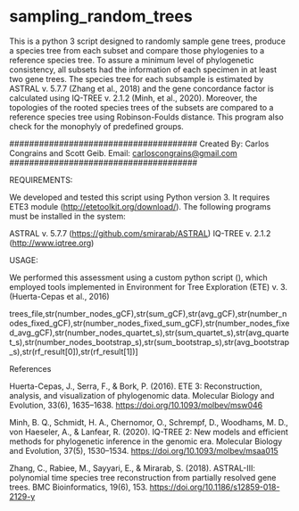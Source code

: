 # sampling_random_trees
This is a python 3 script designed to randomly sample gene trees, produce a species tree from each subset and compare those phylogenies to a reference species tree. To assure a minimum level of phylogenetic consistency, all subsets had the information of each specimen in at least two gene trees. The species tree for each subsample is estimated by ASTRAL v. 5.7.7 (Zhang et al., 2018) and the gene concordance factor is calculated using IQ-TREE v. 2.1.2 (Minh, et al., 2020). Moreover, the topologies of the rooted species trees of the subsets are compared to a reference species tree using Robinson-Foulds distance. This program also check for the monophyly of predefined groups. 

######################################
Created By: Carlos Congrains and Scott Geib. Email: carloscongrains@gmail.com
######################################

REQUIREMENTS:

We developed and tested this script using Python version 3. It requires ETE3 module (http://etetoolkit.org/download/). The following programs must be installed in the system:

ASTRAL v. 5.7.7 (https://github.com/smirarab/ASTRAL)
IQ-TREE v. 2.1.2 (http://www.iqtree.org)

USAGE:








We performed this assessment using a custom python script (), which employed tools implemented in Environment for Tree Exploration (ETE) v. 3. (Huerta-Cepas et al., 2016)


trees_file,str(number_nodes_gCF),str(sum_gCF),str(avg_gCF),str(number_nodes_fixed_gCF),str(number_nodes_fixed_sum_gCF),str(number_nodes_fixed_avg_gCF),str(number_nodes_quartet_s),str(sum_quartet_s),str(avg_quartet_s),str(number_nodes_bootstrap_s),str(sum_bootstrap_s),str(avg_bootstrap_s),str(rf_result[0]),str(rf_result[1])]


References

Huerta-Cepas, J., Serra, F., & Bork, P. (2016). ETE 3: Reconstruction, analysis, and visualization of phylogenomic data. Molecular Biology and Evolution, 33(6), 1635–1638. https://doi.org/10.1093/molbev/msw046

Minh, B. Q., Schmidt, H. A., Chernomor, O., Schrempf, D., Woodhams, M. D., von Haeseler, A., & Lanfear, R. (2020). IQ-TREE 2: New models and efficient methods for phylogenetic inference in the genomic era. Molecular Biology and Evolution, 37(5), 1530–1534. https://doi.org/10.1093/molbev/msaa015

Zhang, C., Rabiee, M., Sayyari, E., & Mirarab, S. (2018). ASTRAL-III: polynomial time species tree reconstruction from partially resolved gene trees. BMC Bioinformatics, 19(6), 153. https://doi.org/10.1186/s12859-018-2129-y
